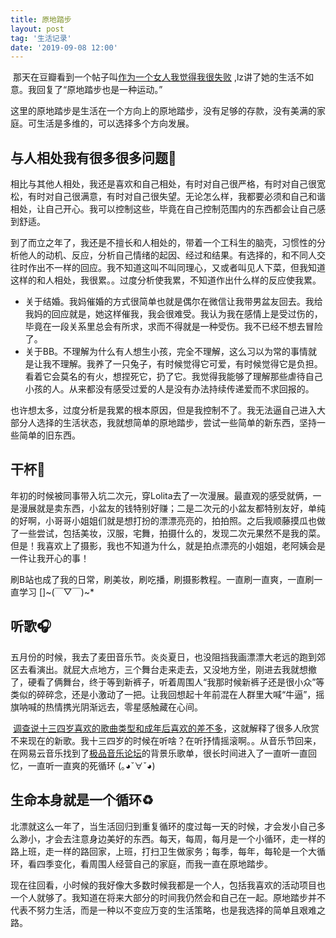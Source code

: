 ```yaml
---
title: 原地踏步
layout: post
tag: '生活记录'
date: '2019-09-08 12:00'
---
```



​	那天在豆瓣看到一个帖子叫[作为一个女人我觉得我很失败](https://www.douban.com/group/topic/146748323/?start=0#2000526411) ,lz讲了她的生活不如意。我回复了“原地踏步也是一种运动。”

​	这里的原地踏步是生活在一个方向上的原地踏步，没有足够的存款，没有美满的家庭。可生活是多维的，可以选择多个方向发展。

## 与人相处我有很多很多问题🤔️

​	  相比与其他人相处，我还是喜欢和自己相处，有时对自己很严格，有时对自己很宽松，有时对自己很满意，有时对自己很失望。无论怎么样，我都要必须和自己和谐相处，让自己开心。我可以控制这些，毕竟在自己控制范围内的东西都会让自己感到舒适。

​	  到了而立之年了，我还是不擅长和人相处的，带着一个工科生的脑壳，习惯性的分析他人的动机、反应，分析自己情绪的起因、经过和结果。有选择的，和不同人交往时作出不一样的回应。我不知道这叫不叫同理心，又或者叫见人下菜，但我知道这样的和人相处，我很累。。过度分析使我累，不知道作出什么样的反应使我累。

* 关于结婚。我妈催婚的方式很简单也就是偶尔在微信让我带男盆友回去。我给我妈的回应就是，她这样催我，我会很难受。我认为我在感情上是受过伤的，毕竟在一段关系里总会有所求，求而不得就是一种受伤。我不已经不想去冒险了。
* 关于BB。不理解为什么有人想生小孩，完全不理解，这么习以为常的事情就是让我不理解。我养了一只兔子，有时候觉得它可爱，有时候觉得它是负担。看着它会莫名的有火，想捏死它，扔了它。我觉得我能够了理解那些虐待自己小孩的人。从来都没有感受过爱的人是没有办法持续传递爱而不求回报的。

也许想太多，过度分析是我累的根本原因，但是我控制不了。我无法逼自己进入大部分人选择的生活状态，我就想简单的原地踏步，尝试一些简单的新东西，坚持一些简单的旧东西。

## 干杯🍻

​	年初的时候被同事带入坑二次元，穿Lolita去了一次漫展。最直观的感受就俩，一是漫展就是卖东西，小盆友的钱特别好赚；二是二次元的小盆友都特别友好，单纯的好啊，小哥哥小姐姐们就是想打扮的漂漂亮亮的，拍拍照。之后我顺藤摸瓜也做了一些尝试，包括美妆，汉服，宅舞，拍摄什么的，发现二次元果然不是我的菜。但是！我喜欢上了摄影，我也不知道为什么，就是拍点漂亮的小姐姐，老阿姨会是一件让我开心的事！

​	刷B站也成了我的日常，刷美妆，刷吃播，刷摄影教程。一直刷一直爽，一直刷一直学习 []~(￣▽￣)~*

## 听歌🎧

​	五月份的时候，我去了麦田音乐节。炎炎夏日，也没阻挡我画漂漂大老远的跑到郊区去看演出。就屁大点地方，三个舞台走来走去，又没地方坐，刚进去我就想撤了，硬看了俩舞台，终于等到新裤子，听着周围人“我那时候新裤子还是很小众”等类似的碎碎念，还是小激动了一把。让我回想起十年前混在人群里大喊“牛逼”，摇旗呐喊的热情携光阴渐远去，零星感触藏在心间。

​	[调查说十三四岁喜欢的歌曲类型和成年后喜欢的差不多](https://www.nytimes.com/2018/02/10/opinion/sunday/favorite-songs.html?rref=collection%2Fbyline%2Fseth-stephens-davidowitz&action=click&contentCollection=undefined&region=stream&module=stream_unit&version=latest&contentPlacement=1&pgtype=collection)，这就解释了很多人欣赏不来现在的新歌。我十三四岁的时候在听啥？在听抒情摇滚啊。。从音乐节回来，在网易云音乐找到了[极品音乐论坛](https://music.163.com/playlist?id=719634012&userid=42962202)的背景乐歌单，很长时间进入了一直听一直回忆，一直听一直爽的死循环 (｡◕ˇ∀ˇ◕)

## 生命本身就是一个循环♻️

北漂就这么一年了，当生活回归到重复循环的度过每一天的时候，才会发小自己多么渺小，才会去注意身边美好的东西。每天，每周，每月是一个小循环，走一样的路上班，走一样的路回家，上班，打扫卫生做家务；每季，每年，每轮是一个大循环，看四季变化，看周围人经营自己的家庭，而我一直在原地踏步。

现在往回看，小时候的我好像大多数时候我都是一个人，包括我喜欢的活动项目也一个人就够了。我知道在将来大部分的时间我仍然会和自己在一起。原地踏步并不代表不努力生活，而是一种以不变应万变的生活策略，也是我选择的简单且艰难之路。